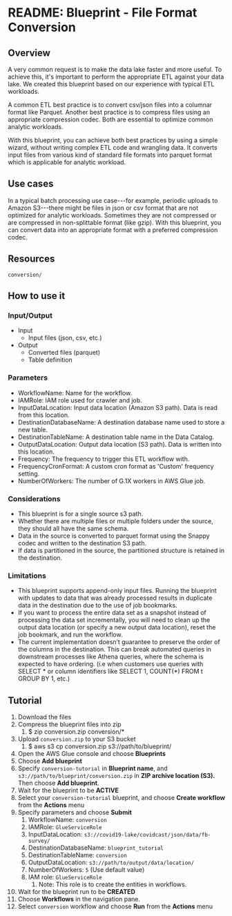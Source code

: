 # README: Blueprint - File Format Conversion

## Overview

A very common request is to make the data lake faster and more useful. To achieve this, it's important to perform the appropriate ETL against your data lake. We created this blueprint based on our experience with typical ETL workloads.

A common ETL best practice is to convert csv/json files into a columnar format like Parquet.
Another best practice is to compress files using an appropriate compression codec.
Both are essential to optimize common analytic workloads.

With this blueprint, you can achieve both best practices by using a simple wizard, without writing complex ETL code and wrangling data.
It converts input files from various kind of standard file formats into parquet format which is applicable for analytic workload.

## Use cases

In a typical batch processing use case---for example, periodic uploads to Amazon S3---there might be files in json or csv format that are not optimized for analytic workloads.
Sometimes they are not compressed or are compressed in non-splittable format (like gzip).
With this blueprint, you can convert data into an appropriate format with a preferred compression codec.

## Resources

```
conversion/
```

## How to use it

### Input/Output

* Input
    * Input files (json, csv, etc.)
* Output
    * Converted files (parquet)
    * Table definition

### Parameters

* WorkflowName: Name for the workflow.
* IAMRole: IAM role used for crawler and job.
* InputDataLocation: Input data location (Amazon S3 path). Data is read from this location.
* DestinationDatabaseName: A destination database name used to store a new table.
* DestinationTableName: A destination table name in the Data Catalog.
* OutputDataLocation: Output data location (S3 path). Data is written into this location.
* Frequency: The frequency to trigger this ETL workflow with.
* FrequencyCronFormat: A custom cron format as 'Custom' frequency setting. 
* NumberOfWorkers: The number of G.1X workers in AWS Glue job.

### Considerations

* This blueprint is for a single source s3 path.
* Whether there are multiple files or multiple folders under the source, they should all have the same schema.
* Data in the source is converted to parquet format using the Snappy codec and written to the destination S3 path.
* If data is partitioned in the source, the partitioned structure is retained in the destination.

### Limitations

* This blueprint supports append-only input files. Running the blueprint with updates to data that was already processed results in duplicate data in the destination due to the use of job bookmarks.
* If you want to process the entire data set as a snapshot instead of processing the data set incrementally, you will need to clean up the output data location (or specify a new output data location), reset the job bookmark, and run the workflow.
* The current implementation doesn’t guarantee to preserve the order of the columns in the destination. This can break automated queries in downstream processes like Athena queries, where the schema is expected to have ordering. (i.e when customers use queries with SELECT * or column identifiers like SELECT 1, COUNT(*) FROM t GROUP BY 1, etc.)

## Tutorial

1. Download the files
2. Compress the blueprint files into zip
    1. $ zip conversion.zip conversion/*
3. Upload `conversion.zip` to your S3 bucket
    1. $ aws s3 cp conversion.zip s3://path/to/blueprint/
4. Open the AWS Glue console and choose **Blueprints**
5. Choose **Add blueprint**
6. Specify `conversion-tutorial` in **Blueprint name**, and `s3://path/to/blueprint/conversion.zip` in **ZIP archive location (S3).** Then choose **Add blueprint**.
7. Wait for the blueprint to be **ACTIVE**
8. Select your `conversion-tutorial` blueprint, and choose **Create workflow** from the **Actions** menu
9. Specify parameters and choose **Submit**
    1. WorkflowName: `conversion`
    2. IAMRole: `GlueServiceRole`
    3. InputDataLocation: `s3://covid19-lake/covidcast/json/data/fb-survey/`
    4. DestinationDatabaseName: `blueprint_tutorial`
    5. DestinationTableName: `conversion`
    6. OutputDataLocation: `s3://path/to/output/data/location/`
    7. NumberOfWorkers: `5` (Use default value)
    8. IAM role: `GlueServiceRole`
        1. Note: This role is to create the entities in workflows.
10. Wait for the blueprint run to be **CREATED**
11. Choose **Workflows** in the navigation pane.
12. Select `conversion` workflow and choose **Run** from the **Actions** menu
